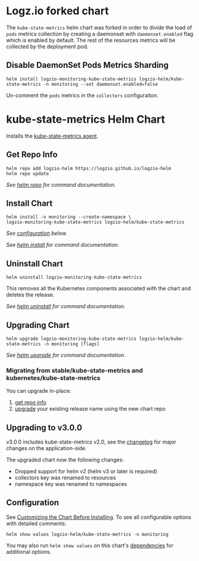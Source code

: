 # Logz.io forked chart
The `kube-state-metrics` helm chart was forked in order to divide the load of `pods` metrics collection by creating a daemonset with `daemonset.enabled` flag which is enabled by default. 
The rest of the resources metrics will be collected by the deployment pod.

## Disable DaemonSet Pods Metrics Sharding 

```console
helm install logzio-monitoring-kube-state-metrics logzio-helm/kube-state-metrics -n monitoring --set daemonset.enabled=false
```

Un-comment the `pods` metrics in the `collectors` configuraiton.

# kube-state-metrics Helm Chart 

Installs the [kube-state-metrics agent](https://github.com/kubernetes/kube-state-metrics).


## Get Repo Info

```console
helm repo add logzio-helm https://logzio.github.io/logzio-helm
helm repo update
```

_See [helm repo](https://helm.sh/docs/helm/helm_repo/) for command documentation._

## Install Chart

```console
helm install -n monitoring --create-namespace \
logzio-monitoring-kube-state-metrics logzio-helm/kube-state-metrics 
```

_See [configuration](#configuration) below._

_See [helm install](https://helm.sh/docs/helm/helm_install/) for command documentation._

## Uninstall Chart

```console
helm uninstall logzio-monitoring-kube-state-metrics
```

This removes all the Kubernetes components associated with the chart and deletes the release.

_See [helm uninstall](https://helm.sh/docs/helm/helm_uninstall/) for command documentation._

## Upgrading Chart

```console
helm upgrade logzio-monitoring-kube-state-metrics logzio-helm/kube-state-metrics -n monitoring [flags]
```

_See [helm upgrade](https://helm.sh/docs/helm/helm_upgrade/) for command documentation._

### Migrating from stable/kube-state-metrics and kubernetes/kube-state-metrics

You can upgrade in-place:

1. [get repo info](#get-repo-info)
1. [upgrade](#upgrading-chart) your existing release name using the new chart repo


## Upgrading to v3.0.0

v3.0.0 includes kube-state-metrics v2.0, see the [changelog](https://github.com/kubernetes/kube-state-metrics/blob/release-2.0/CHANGELOG.md) for major changes on the application-side.

The upgraded chart now the following changes:
* Dropped support for helm v2 (helm v3 or later is required)
* collectors key was renamed to resources
* namespace key was renamed to namespaces


## Configuration

See [Customizing the Chart Before Installing](https://helm.sh/docs/intro/using_helm/#customizing-the-chart-before-installing). To see all configurable options with detailed comments:

```console
helm show values logzio-helm/kube-state-metrics -n monitoring
```

You may also run `helm show values` on this chart's [dependencies](#dependencies) for additional options.
